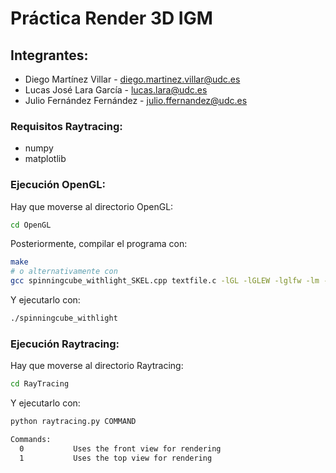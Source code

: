 # Práctica Render 3D IGM

## Integrantes:
- Diego Martínez Villar - diego.martinez.villar@udc.es
- Lucas José Lara García - lucas.lara@udc.es
- Julio Fernández Fernández - julio.ffernandez@udc.es

### Requisitos Raytracing: 
- numpy
- matplotlib

### Ejecución OpenGL:
Hay que moverse al directorio OpenGL:
```bash
cd OpenGL
```

Posteriormente, compilar el programa con:
```bash
make
# o alternativamente con
gcc spinningcube_withlight_SKEL.cpp textfile.c -lGL -lGLEW -lglfw -lm -o spinningcube_withlight
```

Y ejecutarlo con:
```bash
./spinningcube_withlight
```

### Ejecución Raytracing:
Hay que moverse al directorio Raytracing:
```bash
cd RayTracing
```

Y ejecutarlo con:
```bash
python raytracing.py COMMAND

Commands:
  0           Uses the front view for rendering
  1           Uses the top view for rendering
